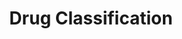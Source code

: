 ---
title: Drug Classification
emoji: 💊
colorFrom: yellow
colorTo: red
sdk: gradio
sdk_version: 4.44.1
app_file: drug_app.py
pinned: false
license: apache-2.0
---